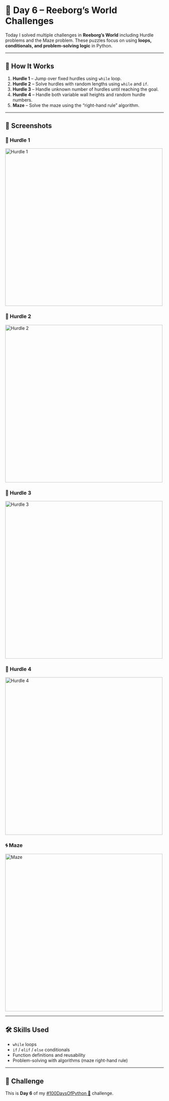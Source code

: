 # 🤖 Day 6 – Reeborg’s World Challenges  

Today I solved multiple challenges in **Reeborg’s World** including Hurdle problems and the Maze problem. These puzzles focus on using **loops, conditionals, and problem-solving logic** in Python.  

---

## 🚀 How It Works  
1. **Hurdle 1** – Jump over fixed hurdles using `while` loop.  
2. **Hurdle 2** – Solve hurdles with random lengths using `while` and `if`.  
3. **Hurdle 3** – Handle unknown number of hurdles until reaching the goal.  
4. **Hurdle 4** – Handle both variable wall heights and random hurdle numbers.  
5. **Maze** – Solve the maze using the “right-hand rule” algorithm.  

---

## 📸 Screenshots  

### 🏃 Hurdle 1  
<img src="screenshots/day6/hurdle1.png" alt="Hurdle 1" width="500"/>  

### 🏃 Hurdle 2  
<img src="screenshots/day6/hurdle2.png" alt="Hurdle 2" width="500"/>  

### 🏃 Hurdle 3  
<img src="screenshots/day6/hurdle3.png" alt="Hurdle 3" width="500"/>  

### 🏃 Hurdle 4  
<img src="screenshots/day6/hurdle4.png" alt="Hurdle 4" width="500"/>  

### 🌀 Maze  
<img src="screenshots/day6/maze.png" alt="Maze" width="500"/>  

---

## 🛠 Skills Used  
- `while` loops  
- `if` / `elif` / `else` conditionals  
- Function definitions and reusability  
- Problem-solving with algorithms (maze right-hand rule)  

---

## 📅 Challenge  
This is **Day 6** of my [#100DaysOfPython 🐍](https://github.com/chiragdhawan07/100-days-of-python) challenge.  

